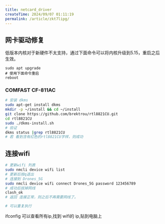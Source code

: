 ```yaml
---
title: netcard_driver
createTime: 2024/09/07 01:11:19
permalink: /article/zkt7lipg/
---
```


## 网卡驱动修复
低版本内核对于新硬件不太支持，通过下面命令可以将内核升级到5.15，重启之后生效。
```
sudo apt upgrade
# 使用下面命令重启
reboot
```


### COMFAST CF-811AC
```bash
# 安装 dkms
sudo apt-get install dkms
mkdir -p ~/install && cd ~/install 
git clone https://github.com/brektrou/rtl8821CU.git
cd rtl8821CU
sudo ./dkms-install.sh
# 验证
dkms status |grep rtl8821CU
# 若 看到含有红色的rtl8821CU字样，则成功
```

## 连接wifi

```bash
# 更新wifi 列表
sudo nmcli device wifi list
# 更新后按q退出
# 连接到 Drones_5G
sudo nmcli device wifi connect Drones_5G password 123456789
# 成功后拔掉网线
clash_ok
# 返回 连接正常，则之后不再需要网线了。

# 可以重复执行
```
ifconfig 可以查看所有ip,找到 wifi的 ip,贴到电脑上